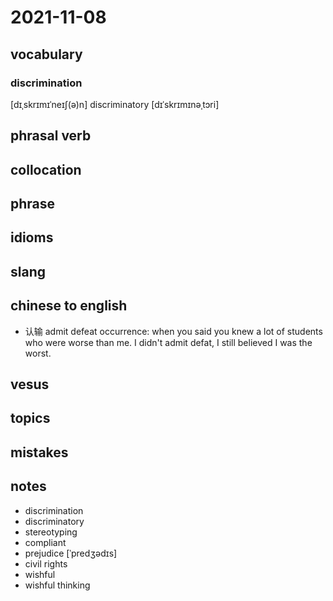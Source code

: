 # 2021-11-08
## vocabulary
### discrimination
[dɪˌskrɪmɪˈneɪʃ(ə)n]
discriminatory [dɪˈskrɪmɪnəˌtɔri]

## phrasal verb

## collocation

## phrase

## idioms

## slang

## chinese to english
- 认输 admit defeat
occurrence: when you said you knew a lot of students who were worse than me. I didn't admit defat, I still believed I was the worst.

## vesus

## topics

## mistakes

## notes
- discrimination
- discriminatory
- stereotyping
- compliant
- prejudice [ˈpredʒədɪs] 
- civil rights
- wishful
- wishful thinking